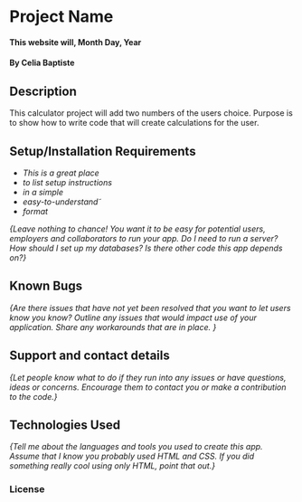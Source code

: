 # Project Name

#### This website will, Month Day, Year

#### By **Celia Baptiste**

## Description

This calculator project will add two numbers of the users choice. Purpose is to show how to write code that will create calculations for the user.

## Setup/Installation Requirements

* _This is a great place_
* _to list setup instructions_
* _in a simple_
* _easy-to-understand_˜
* _format_

_{Leave nothing to chance! You want it to be easy for potential users, employers and collaborators to run your app. Do I need to run a server? How should I set up my databases? Is there other code this app depends on?}_

## Known Bugs

_{Are there issues that have not yet been resolved that you want to let users know you know?  Outline any issues that would impact use of your application.  Share any workarounds that are in place. }_

## Support and contact details

_{Let people know what to do if they run into any issues or have questions, ideas or concerns.  Encourage them to contact you or make a contribution to the code.}_

## Technologies Used

_{Tell me about the languages and tools you used to create this app. Assume that I know you probably used HTML and CSS. If you did something really cool using only HTML, point that out.}_

### License

